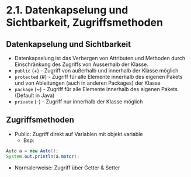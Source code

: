 # 2.1. Datenkapselung und Sichtbarkeit, Zugriffsmethoden

## Datenkapselung und Sichtbarkeit
* Datenkapselung ist das Verbergen von Attributen und Methoden durch Einschränkung des Zugriffs von Ausserhalb der Klasse.
* `public` (+) - Zugriff von außerhalb und innerhalb der Klasse möglich
* `protected` (#) - Zugriff für alle Elemente innerhalb des eigenen Pakets und von Ableitungen (auch in anderen Packages) der Klasse
* `package` (~) - Zugriff für alle Elemente innerhalb des eigenen Pakets (Default in Java)
* `private` (-) - Zugriff nur innerhalb der Klasse möglich

## Zugriffsmethoden
* Public: Zugriff direkt auf Variablen mit objekt.variable
    * Bsp:
```java
Auto a = new Auto();
System.out.println(a.motor);
```
* Normalerweise: Zugriff über Getter & Setter
